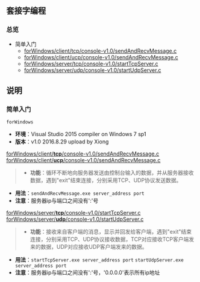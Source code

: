 ## 套接字编程
### 总览
+ 简单入门
  + [forWindows/client/tcp/console-v1.0/sendAndRecvMessage.c][16082901]
  + [forWindows/client/ucp/console-v1.0/sendAndRecvMessage.c][16082902]
  + [forWindows/server/tcp/console-v1.0/startTcpServer.c][16082903]
  + [forWindows/server/udp/console-v1.0/startUdpServer.c][16082904]

## 说明
### 简单入门
`forWindows`
* __环境__：Visual Studio 2015 compiler on Windows 7 sp1
* __版本__：v1.0 2016.8.29 upload by Xiong

[forWindows/client/__tcp__/console-v1.0/sendAndRecvMessage.c][16082901]  
[forWindows/client/__ucp__/console-v1.0/sendAndRecvMessage.c][16082902]
>* __功能__：循环不断地向服务器发送由控制台输入的数据，并从服务器接收数据，遇到"exit"结束连接，分别采用TCP、UDP协议发送数据。
* __用法__：`sendAndRecvMessage.exe server_address port`
* __注意__：服务器ip与端口之间没有':'号

[forWindows/server/__tcp__/console-v1.0/startTcpServer.c][16082903]  
[forWindows/server/__udp__/console-v1.0/startUdpServer.c][16082904]
>* __功能__：接收来自客户端的消息，显示并回发给客户端，遇到"exit"结束连接，分别采用TCP、UDP协议接收数据，TCP对应接收TCP客户端发来的数据，UDP对应接收UDP客户端发来的数据。
* __用法__：`startTcpServer.exe server_address port`
`startUdpServer.exe server_address port`
* __注意__：服务器ip与端口之间没有':'号，'0.0.0.0'表示所有ip地址

[16082901]: forWindows/client/tcp/console-v1.0/sendAndRecvMessage.c
[16082902]: forWindows/client/ucp/console-v1.0/sendAndRecvMessage.c
[16082903]: forWindows/server/tcp/console-v1.0/startTcpServer.c
[16082904]: forWindows/server/udp/console-v1.0/startUdpServer.c